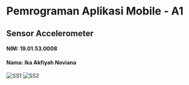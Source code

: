 # Pemrograman Aplikasi Mobile - A1
<h2>Sensor Accelerometer</h2>
<h4>NIM: 19.01.53.0008</h4>
<h4>Nama: Ika Akfiyah Noviana</h4>


![SS1](https://user-images.githubusercontent.com/82139176/146386942-5efefcfa-b36e-4843-922a-3331ed7ac4c8.jpeg)
![SS2](https://user-images.githubusercontent.com/82139176/146386937-92a03bff-d2cc-4bed-a96b-196b4e34ecb8.jpeg)
